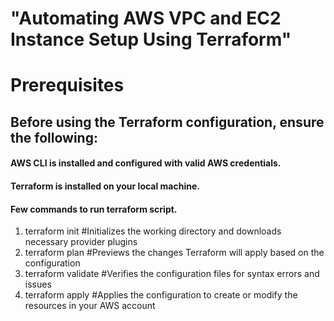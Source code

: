 #  "Automating AWS VPC and EC2 Instance Setup Using Terraform"


# Prerequisites
## Before using the Terraform configuration, ensure the following:

#### AWS CLI is installed and configured with valid AWS credentials.<br>
#### Terraform is installed on your local machine.<br>
#### Few commands to run terraform script.<br>
1. terraform init   #Initializes the working directory and downloads necessary provider plugins
2. terraform plan   #Previews the changes Terraform will apply based on the configuration
3. terraform validate   #Verifies the configuration files for syntax errors and issues
4. terraform apply  #Applies the configuration to create or modify the resources in your AWS account
